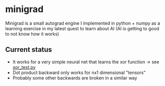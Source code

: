 # minigrad
Minigrad is a small autograd engine I implemented in python + numpy as a learning exercise in my latest quest to learn about AI (AI is getting to good to not know how it works)

## Current status
- It works for a very simple neural net that learns the xor function -> see [xor_test.py](xor_test.py)
- Dot product backward only works for nx1 dimensional "tensors"
- Probably some other backwards are broken in a similar way
